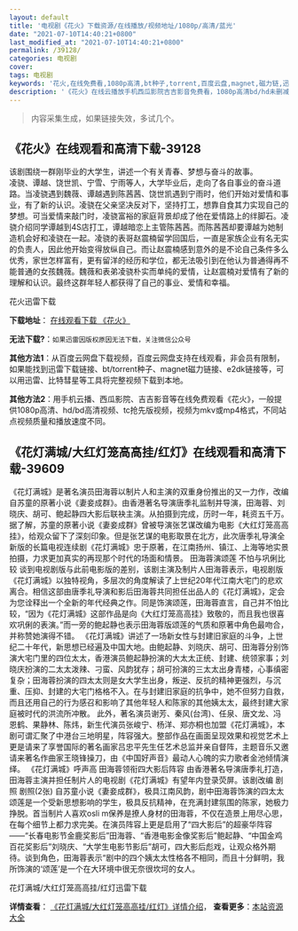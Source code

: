 ```yaml
---
layout: default
title: '电视剧《花火》下载资源/在线播放/视频地址/1080p/高清/蓝光'
date: "2021-07-10T14:40:21+0800"
last_modified_at: "2021-07-10T14:40:21+0800"
permalink: /39128/
categories: 电视剧
cover:
tags: 电视剧
keywords: '花火,在线免费看,1080p高清,bt种子,torrent,百度云盘,magnet,磁力链,迅雷下载资源'
description: '《花火》在线云播放手机西瓜影院吉吉影音免费看，1080p高清bd/hd未删减完整版和tc抢先枪版，mkv/mp4格式，附带bt/torrent种子、magnet/磁力链、百度云盘、网盘资源迅雷下载链接'
---
```


>内容采集生成，如果链接失效，多试几个。


## 《花火》在线观看和高清下载-39128

该剧围绕一群刚毕业的大学生，讲述一个有关青春、梦想与奋斗的故事。<br />凌骁、谭越、饶世凯、宁雪、宁雨等人，大学毕业后，走向了各自事业的奋斗道路。当凌骁遇到魏薇、谭越遇到陈茜茜、饶世凯遇到宁雨时，他们开始对爱情和事业，有了新的认识。凌骁在父亲坚决反对下，坚持打工，想靠自食其力实现自己的梦想。可当爱情来敲门时，凌骁富裕的家庭背景却成了他在爱情路上的绊脚石。凌骁介绍同学谭越到4S店打工，谭越暗恋上主管陈茜茜。而陈茜茜却要谭越为她制造机会好和凌骁在一起。凌骁的表哥赵震楠留学回国后，一直是家族企业有名无实的负责人，因此他开始变得放纵自己。而让赵震楠感到意外的是不论自己条件多么优秀，家世怎样富有，更有留洋的经历和学位，都无法吸引到在他认为普通得再不能普通的女孩魏薇。魏薇和表弟凌骁朴实而单纯的爱情，让赵震楠对爱情有了新的理解和认识。最终这群年轻人都获得了自己的事业、爱情和幸福。<!---剧情end--->


花火迅雷下载

**下载地址**： [在线观看下载 《花火》](https://www.993dy.com//vod-detail-id-13238.html) 


**无法下载?**：`如果迅雷因版权原因无法下载，关注微信公众号 `

**其他方法1**：从百度云网盘下载视频，百度云网盘支持在线观看，非会员有限制，如果能找到迅雷下载链接、bt/torrent种子、magnet磁力链接、e2dk链接等，可以用迅雷、比特彗星等工具将完整视频下载到本地。

**其他方法2**：用手机云播、西瓜影院、吉吉影音等在线免费观看《花火》，一般提供1080p高清、hd/bd高清视频、tc抢先版视频，视频为mkv或mp4格式，不同站点视频质量和播放速度不同。


## 《花灯满城/大红灯笼高高挂/红灯》在线观看和高清下载-39609

《花灯满城》是著名演员田海蓉以制片人和主演的双重身份推出的又一力作，改编自苏童的原著小说《妻妾成群》。由香港著名导演唐季礼监制并导演，田海蓉、刘晓庆、胡可、鲍起静四大影后联袂主演。从拍摄到完成，历时一年，耗资五千万。据了解，苏童的原著小说《妻妾成群》曾被导演张艺谋改编为电影《大红灯笼高高挂》，给观众留下了深刻印象。但是张艺谋的电影取景在北方，此次唐季礼导演全新版的长篇电视连续剧《花灯满城》忠于原著，在江南扬州、镇江、上海等地实景拍摄，力求更加真实的再现那个时代的场面和情景。 田海蓉演颂莲 不怕与巩俐比较 谈到电视剧版与此前电影版的差别，该剧主演及制片人田海蓉表示，电视剧版《花灯满城》以独特视角，多层次的角度解读了上世纪20年代江南大宅门的悲欢离合。相信这部由唐季礼导演和影后田海蓉共同担任出品人的《花灯满城》，定会为您诠释出一个全新的年代经典之作。同是饰演颂莲，田海蓉直言，自己并不怕比较，“因为《花灯满城》这部作品是向《大红灯笼高高挂》致敬的，而且我也很喜欢巩俐的表演。&rdquo;而一旁的鲍起静也表示田海蓉版颂莲的气质和原著中角色最吻合，并称赞她演得不错。 《花灯满城》讲述了一场新女性与封建旧家庭的斗争，上世纪二十年代，新思想已经遍及中国大地。由鲍起静、刘晓庆、胡可、田海蓉分别饰演大宅门里的四位太太，香港演员鲍起静扮演的大太太正统、封建、统领家事；刘晓庆扮演的二太太泼辣、刁蛮、风韵犹存；胡可扮演的三太太出身青楼，心事缜密复杂；田海蓉扮演的四太太则是女大学生出身，叛逆、反抗的精神更强烈，与沉重、压抑、封建的大宅门格格不入。在与封建旧家庭的抗争中，她不但努力自救，而且还用自己的行为感召和影响了其他年轻人和陈家的其他姨太太，最终封建大家庭被时代的洪流所冲散。 此外，著名演员谢芳、秦风(台湾)、任泉、唐文龙、冯恩鹤、果静林、陈炜，新生代演员张峻宁、杨洋、郑亦桐也加盟《花灯满城》，本剧可谓汇聚了中港台三地明星，阵容强大。整部作品在画面呈现效果和视觉艺术上更是请来了享誉国际的著名画家吕忠平先生任艺术总监并亲自督阵，主题音乐又邀请来著名作曲家王晓锋操刀，由《中国好声音》最动人心魄的实力歌者金池倾情演绎。 《花灯满城》呼声高 田海蓉领衔四大影后阵容 由香港著名导演唐季礼打造，田海蓉主演并担任制片人的电视剧《花灯满城》有望年内登录荧屏。该剧改编 剧照 剧照(2张) 自苏童小说《妻妾成群》，极具江南风韵，剧中田海蓉饰演的四太太颂莲是一个受新思想影响的学生，极具反抗精神，在充满封建氛围的陈家，她极力挣脱。首当制片人喜欢osli m保养是撩人身材的田海蓉，不仅在造景上用尽心思，在每个细节上都力求完美。在演员阵容上更是启用了“四大影后”的超豪华阵容——“长春电影节金鹿奖影后”田海蓉、&ldquo;香港电影金像奖影后&rdquo;鲍起静、&ldquo;中国金鸡百花奖影后&rdquo;刘晓庆、&ldquo;大学生电影节影后”胡可，四大影后彪戏，让观众格外期待。谈到角色，田海蓉表示&ldquo;剧中的四个姨太太性格各不相同，而且十分鲜明，我所饰演的&lsquo;颂莲’是一个在大环境中很无奈很坎坷的女人。<!---剧情end--->


花灯满城/大红灯笼高高挂/红灯迅雷下载

**详情查看**： [《花灯满城/大红灯笼高高挂/红灯》详情介绍](/movie/39609/)， **查看更多**：[本站资源大全](/movie/t/all/)

